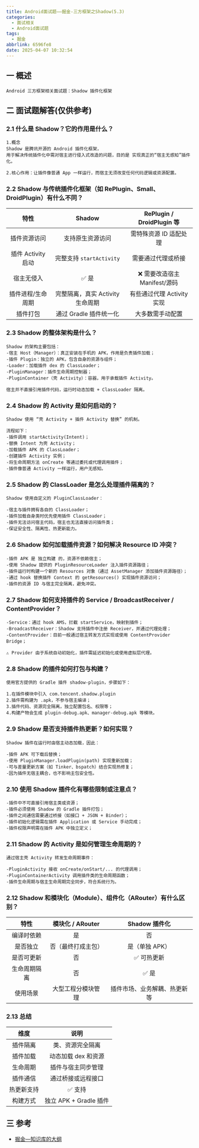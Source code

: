 ```yaml
---
title: Android面试题——掘金-三方框架之Shadow(5.3)
categories:
  - 面试相关
  - Android面试题
tags:
  - 掘金
abbrlink: 6596fe8
date: 2025-04-07 10:32:54
---
```

## 一 概述

```
Android 三方框架相关面试题：Shadow 插件化框架
```

<!--more-->

## 二 面试题解答(仅供参考)

### 2.1 什么是 Shadow？它的作用是什么？

```
1.概念
Shadow 是腾讯开源的 Android 插件化框架，
用于解决传统插件化中需对宿主进行侵入式改造的问题，目的是 实现真正的“宿主无感知”插件化。

2.核心作用：让插件像普通 App 一样运行，而宿主无须改变任何代码逻辑或资源配置。
```

### 2.2  Shadow 与传统插件化框架（如 RePlugin、Small、DroidPlugin）有什么不同？

|        特性        |              Shadow              |  RePlugin / DroidPlugin 等   |
| :----------------: | :------------------------------: | :--------------------------: |
|    插件资源访问    |         支持原生资源访问         |    需特殊资源 ID 适配处理    |
| 插件 Activity 启动 |     完整支持 `startActivity`     |      需要通过代理或桥接      |
|     宿主无侵入     |               ✅ 是               | ❌ 需要改造宿主 Manifest/源码 |
| 插件进程/生命周期  | 完整隔离，真实 Activity 生命周期 |  有些通过代理 Activity 实现  |
|      插件打包      |      通过 Gradle 插件统一化      |       大多数需手动配置       |

### 2.3 Shadow 的整体架构是什么？

```
Shadow 的架构主要包括：
-宿主 Host（Manager）：真正安装在手机的 APK，作用是负责插件加载；
-插件 Plugin：独立的 APK，包含自身的资源与组件；
-Loader：加载插件 dex 的 ClassLoader；
-PluginManager：插件生命周期控制器；
-PluginContainer（壳 Activity）：容器，用于承载插件 Activity。

宿主并不直接引用插件代码，运行时动态加载 + ClassLoader 隔离。
```

### 2.4 Shadow 的 Activity 是如何启动的？

```
Shadow 使用 “壳 Activity + 插件 Activity 替换” 的机制。

流程如下：
-插件调用 startActivity(Intent)；
-替换 Intent 为壳 Activity；
-加载插件 APK 的 ClassLoader；
-创建插件 Activity 实例；
-将生命周期方法 onCreate 等通过委托或代理调用插件；
-插件像普通 Activity 一样运行，用户无感知。
```

### 2.5 Shadow 的 ClassLoader 是怎么处理插件隔离的？

```
Shadow 使用自定义的 PluginClassLoader：

-宿主与插件拥有各自的 ClassLoader；
-插件加载自身类时优先使用插件 ClassLoader；
-插件无法访问宿主代码，宿主也无法直接访问插件类；
-保证安全性、隔离性、热更新能力。
```

### 2.6 Shadow 如何加载插件资源？如何解决 Resource ID 冲突？

```
-插件 APK 是 独立构建 的，资源不依赖宿主；
-使用 Shadow 提供的 PluginResourceLoader 注入插件资源路径；
-插件运行时构建一个新的 Resources 对象（通过 AssetManager 添加插件资源路径）；
-通过 hook 替换插件 Context 的 getResources() 实现插件资源访问；
-插件的资源 ID 与宿主完全隔离，避免冲突。
```

### 2.7 Shadow 如何支持插件的 Service / BroadcastReceiver / ContentProvider？

```
-Service：通过 hook AMS，拦截 startService，映射到插件；
-BroadcastReceiver：Shadow 支持插件中注册 Receiver，并通过代理处理；
-ContentProvider：目前一般通过宿主转发方式实现或使用 ContentProvider Bridge；

⚠️ Provider 由于系统自动初始化，插件需延迟初始化或使用虚拟层代理。
```

### 2.8 Shadow 的插件如何打包与构建？

```
使用官方提供的 Gradle 插件 shadow-plugin，步骤如下：

1.在插件模块中引入 com.tencent.shadow.plugin
2.插件需构建为 .apk，不参与宿主编译；
3.插件代码、资源完全隔离，独立配置包名、权限等；
4.构建产物会生成 plugin-debug.apk、manager-debug.apk 等模块。
```

### 2.9 Shadow 是否支持插件热更新？如何实现？

```
Shadow 插件在运行时由宿主动态加载，因此：

-插件 APK 可下载后替换；
-使用 PluginManager.loadPlugin(path) 实现重新加载；
-可与差量更新方案（如 Tinker、bspatch）结合实现热修复；
-因为插件无宿主耦合，也不影响主包安全性。
```

### 2.10 使用 Shadow 插件化有哪些限制或注意点？

```
-插件中不可直接引用宿主类或资源；
-插件必须使用 Shadow 的 Gradle 插件打包；
-插件之间通信需要通过桥接（如接口 + JSON + Binder）；
-插件初始化逻辑需在插件 Application 或 Service 手动完成；
-插件权限声明需在插件 APK 中独立定义；
```

### 2.11 Shadow 的 Activity 是如何管理生命周期的？

```
通过宿主壳 Activity 转发生命周期事件：

-PluginActivity 接收 onCreate/onStart/... 的代理调用；
-PluginContainerActivity 调用插件类的生命周期函数；
-插件生命周期与宿主生命周期完全同步，符合系统行为。
```

### 2.12 Shadow 和模块化（Module）、组件化（ARouter）有什么区别？

|     特性     |  模块化 / ARouter  |        Shadow 插件化         |
| :----------: | :----------------: | :--------------------------: |
|  编译时依赖  |         是         |              否              |
|   是否独立   | 否（最终打成主包） |        是（单独 APK）        |
|  是否可更新  |         否         |          ✅ 可热更新          |
| 生命周期隔离 |         否         |             ✅ 是             |
|   使用场景   | 大型工程分模块管理 | 插件市场、业务解耦、热更新等 |

### 2.13 总结

|    维度    |          说明          |
| :--------: | :--------------------: |
|  插件隔离  |    类、资源完全隔离    |
|  插件加载  |  动态加载 dex 和资源   |
|  生命周期  |   插件与宿主同步管理   |
|  插件通信  |   通过桥接或远程接口   |
| 热更新支持 |         ✅ 支持         |
|  构建方式  | 独立 APK + Gradle 插件 |

##  三 参考

* [掘金—知识库的大纲](https://juejin.cn/post/7480464724096057381)